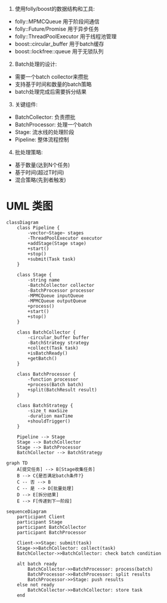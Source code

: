1. 使用folly/boost的数据结构和工具:
- folly::MPMCQueue 用于阶段间通信
- folly::Future/Promise 用于异步任务
- folly::ThreadPoolExecutor 用于线程池管理
- boost::circular_buffer 用于batch缓存
- boost::lockfree::queue 用于无锁队列

2. Batch处理的设计:
- 需要一个batch collector来攒批
- 支持基于时间和数量的batch策略
- batch处理完成后需要拆分结果

3. 关键组件:
- BatchCollector: 负责攒批
- BatchProcessor: 处理一个batch
- Stage: 流水线的处理阶段
- Pipeline: 整体流程控制

4. 批处理策略:
- 基于数量(达到N个任务)
- 基于时间(超过T时间)
- 混合策略(先到者触发)


# UML 类图
```mermaid
classDiagram
    class Pipeline {
        -vector~Stage~ stages
        -ThreadPoolExecutor executor
        +addStage(Stage stage)
        +start()
        +stop()
        +submit(Task task)
    }
    
    class Stage {
        -string name
        -BatchCollector collector
        -BatchProcessor processor
        -MPMCQueue inputQueue
        -MPMCQueue outputQueue
        +process()
        +start()
        +stop()
    }
    
    class BatchCollector {
        -circular_buffer buffer
        -BatchStrategy strategy
        +collect(Task task)
        +isBatchReady()
        +getBatch()
    }
    
    class BatchProcessor {
        -function processor
        +process(Batch batch)
        +split(BatchResult result)
    }
    
    class BatchStrategy {
        -size_t maxSize
        -duration maxTime
        +shouldTrigger()
    }
    
    Pipeline --> Stage
    Stage --> BatchCollector
    Stage --> BatchProcessor
    BatchCollector --> BatchStrategy
```

```mermaid
graph TD
    A[提交任务] --> B[Stage收集任务]
    B --> C{是否满足batch条件?}
    C -- 否 --> B
    C -- 是 --> D[批量处理]
    D --> E[拆分结果]
    E --> F[传递到下一阶段]
```


```mermaid
sequenceDiagram
    participant Client
    participant Stage
    participant BatchCollector
    participant BatchProcessor
    
    Client->>Stage: submit(task)
    Stage->>BatchCollector: collect(task)
    BatchCollector->>BatchCollector: check batch condition
    
    alt batch ready
        BatchCollector->>BatchProcessor: process(batch)
        BatchProcessor->>BatchProcessor: split results
        BatchProcessor->>Stage: push results
    else not ready
        BatchCollector->>BatchCollector: store task
    end
```